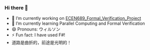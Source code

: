 ### Hi there 👋

<!--
**wilsonwang881/wilsonwang881** is a ✨ _special_ ✨ repository because its `README.md` (this file) appears on your GitHub profile.

Here are some ideas to get you started:

- 🔭 I’m currently working on ...
- 🌱 I’m currently learning ...
- 👯 I’m looking to collaborate on ...
- 🤔 I’m looking for help with ...
- 💬 Ask me about ...
- 📫 How to reach me: ...
- 😄 Pronouns: ...
- ⚡ Fun fact: ...
-->

- 🔭 I’m currently working on [ECEN689_Formal_Verification_Project](https://github.com/wilsonwang881/ECEN689_Formal_Verification_Project)
- 🌱 I’m currently learning Parallel Computing and Formal Verification
- 😄 Pronouns: ウィルソン
- ⚡ Fun fact: I have used F#!
- 道路是曲折的，前途是光明的！
